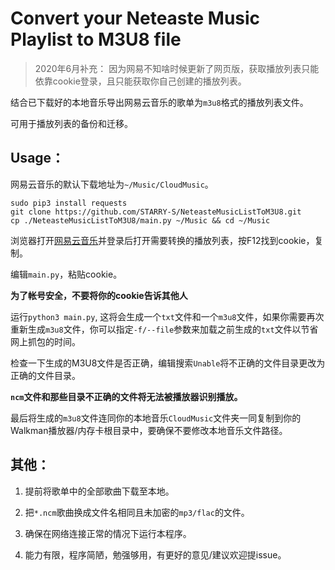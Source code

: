 # Convert your Neteaste Music Playlist to M3U8 file

> 2020年6月补充： 因为网易不知啥时候更新了网页版，获取播放列表只能依靠cookie登录，且只能获取你自己创建的播放列表。

结合已下载好的本地音乐导出网易云音乐的歌单为`m3u8`格式的播放列表文件。

可用于播放列表的备份和迁移。

## Usage：

网易云音乐的默认下载地址为`~/Music/CloudMusic`。

```
sudo pip3 install requests
git clone https://github.com/STARRY-S/NeteasteMusicListToM3U8.git
cp ./NeteasteMusicListToM3U8/main.py ~/Music && cd ~/Music
```

浏览器打开[网易云音乐](https://music.163.com)并登录后打开需要转换的播放列表，按F12找到cookie，复制。

编辑`main.py`，粘贴cookie。

 **为了帐号安全，不要将你的cookie告诉其他人**

运行`python3 main.py`, 这将会生成一个`txt`文件和一个`m3u8`文件，如果你需要再次重新生成`m3u8`文件，你可以指定`-f/--file`参数来加载之前生成的`txt`文件以节省网上抓包的时间。

检查一下生成的M3U8文件是否正确，编辑搜索`Unable`将不正确的文件目录更改为正确的文件目录。

 **`ncm`文件和那些目录不正确的文件将无法被播放器识别播放。**

最后将生成的`m3u8`文件连同你的本地音乐`CloudMusic`文件夹一同复制到你的Walkman播放器/内存卡根目录中，要确保不要修改本地音乐文件路径。

## 其他：

1. 提前将歌单中的全部歌曲下载至本地。

2. 把`*.ncm`歌曲换成文件名相同且未加密的`mp3/flac`的文件。

3. 确保在网络连接正常的情况下运行本程序。

4. 能力有限，程序简陋，勉强够用，有更好的意见/建议欢迎提issue。
